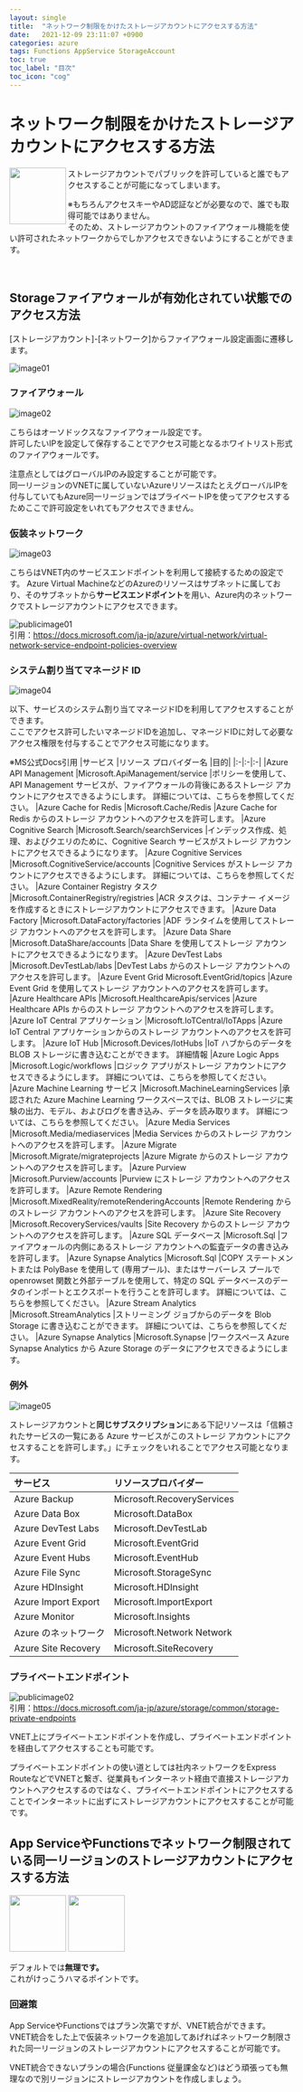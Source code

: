 ```yaml
---
layout: single
title:  "ネットワーク制限をかけたストレージアカウントにアクセスする方法"
date:   2021-12-09 23:11:07 +0900
categories: azure
tags: Functions AppService StorageAccount
toc: true
toc_label: "目次"
toc_icon: "cog"
---
```


# ネットワーク制限をかけたストレージアカウントにアクセスする方法

<p>
<img src="../assets/images/icon/azure/Storage/10086-icon-service-Storage-Accounts.svg" width="100" align="left"> 

ストレージアカウントでパブリックを許可していると誰でもアクセスすることが可能になってしまいます。


※もちろんアクセスキーやAD認証などが必要なので、誰でも取得可能ではありません。  
そのため、ストレージアカウントのファイアウォール機能を使い許可されたネットワークからでしかアクセスできないようにすることができます。
</p><br>

## Storageファイアウォールが有効化されてい状態でのアクセス方法

[ストレージアカウント]-[ネットワーク]からファイアウォール設定画面に遷移します。

![image01](../assets/images/2021/09-01.png)

### ファイアウォール

![image02](../assets/images/2021/09-02.png)

こちらはオーソドックスなファイアウォール設定です。  
許可したいIPを設定して保存することでアクセス可能となるホワイトリスト形式のファイアウォールです。

注意点としてはグローバルIPのみ設定することが可能です。  
同一リージョンのVNETに属していないAzureリソースはたとえグローバルIPを付与していてもAzure同一リージョンではプライベートIPを使ってアクセスするためここで許可設定をいれてもアクセスできません。

### 仮装ネットワーク

![image03](../assets/images/2021/09-03.png)

こちらはVNET内のサービスエンドポイントを利用して接続するための設定です。
Azure Virtual MachineなどのAzureのリソースはサブネットに属しており、そのサブネットから**サービスエンドポイント**を用い、Azure内のネットワークでストレージアカウントにアクセスできます。

![publicimage01](https://docs.microsoft.com/ja-jp/azure/virtual-network/media/virtual-network-service-endpoint-policies-overview/vnet-service-endpoint-policies-overview.png)  
引用：https://docs.microsoft.com/ja-jp/azure/virtual-network/virtual-network-service-endpoint-policies-overview

### システム割り当てマネージド ID

![image04](../assets/images/2021/09-04.png)

以下、サービスのシステム割り当てマネージドIDを利用してアクセスすることができます。  
ここでアクセス許可したいマネージドIDを追加し、マネージドIDに対して必要なアクセス権限を付与することでアクセス可能になります。

※MS公式Docs引用
|サービス	|リソース プロバイダー名	|目的|
|:-|:-|:-|
|Azure API Management	|Microsoft.ApiManagement/service	|ポリシーを使用して、API Management サービスが、ファイアウォールの背後にあるストレージ アカウントにアクセスできるようにします。 詳細については、こちらを参照してください。
|Azure Cache for Redis	|Microsoft.Cache/Redis	|Azure Cache for Redis からのストレージ アカウントへのアクセスを許可します。
|Azure Cognitive Search	|Microsoft.Search/searchServices	|インデックス作成、処理、およびクエリのために、Cognitive Search サービスがストレージ アカウントにアクセスできるようになります。
|Azure Cognitive Services	|Microsoft.CognitiveService/accounts	|Cognitive Services がストレージ アカウントにアクセスできるようにします。 詳細については、こちらを参照してください。
|Azure Container Registry タスク	|Microsoft.ContainerRegistry/registries	|ACR タスクは、コンテナー イメージを作成するときにストレージアカウントにアクセスできます。
|Azure Data Factory	|Microsoft.DataFactory/factories	|ADF ランタイムを使用してストレージ アカウントへのアクセスを許可します。
|Azure Data Share	|Microsoft.DataShare/accounts	|Data Share を使用してストレージ アカウントにアクセスできるようになります。
|Azure DevTest Labs	|Microsoft.DevTestLab/labs	|DevTest Labs からのストレージ アカウントへのアクセスを許可します。
|Azure Event Grid	Microsoft.EventGrid/topics	|Azure Event Grid を使用してストレージ アカウントへのアクセスを許可します。
|Azure Healthcare APIs	|Microsoft.HealthcareApis/services	|Azure Healthcare APIs からのストレージ アカウントへのアクセスを許可します。
|Azure IoT Central アプリケーション	|Microsoft.IoTCentral/IoTApps	|Azure IoT Central アプリケーションからのストレージ アカウントへのアクセスを許可します。
|Azure IoT Hub	|Microsoft.Devices/IotHubs	|IoT ハブからのデータを BLOB ストレージに書き込むことができます。 詳細情報
|Azure Logic Apps	|Microsoft.Logic/workflows	|ロジック アプリがストレージ アカウントにアクセスできるようにします。 詳細については、こちらを参照してください。
|Azure Machine Learning サービス	|Microsoft.MachineLearningServices	|承認された Azure Machine Learning ワークスペースでは、BLOB ストレージに実験の出力、モデル、およびログを書き込み、データを読み取ります。 詳細については、こちらを参照してください。
|Azure Media Services	|Microsoft.Media/mediaservices	|Media Services からのストレージ アカウントへのアクセスを許可します。
|Azure Migrate	|Microsoft.Migrate/migrateprojects	|Azure Migrate からのストレージ アカウントへのアクセスを許可します。
|Azure Purview	|Microsoft.Purview/accounts	|Purview にストレージ アカウントへのアクセスを許可します。
|Azure Remote Rendering	|Microsoft.MixedReality/remoteRenderingAccounts	|Remote Rendering からのストレージ アカウントへのアクセスを許可します。
|Azure Site Recovery	|Microsoft.RecoveryServices/vaults	|Site Recovery からのストレージ アカウントへのアクセスを許可します。
|Azure SQL データベース	|Microsoft.Sql	|ファイアウォールの内側にあるストレージ アカウントへの監査データの書き込みを許可します。
|Azure Synapse Analytics	|Microsoft.Sql	|COPY ステートメントまたは PolyBase を使用して (専用プール)、またはサーバーレス プールで openrowset 関数と外部テーブルを使用して、特定の SQL データベースのデータのインポートとエクスポートを行うことを許可します。 詳細については、こちらを参照してください。
|Azure Stream Analytics	|Microsoft.StreamAnalytics	|ストリーミング ジョブからのデータを Blob Storage に書き込むことができます。 詳細については、こちらを参照してください。
|Azure Synapse Analytics	|Microsoft.Synapse |ワークスペース	Azure Synapse Analytics から Azure Storage のデータにアクセスできるようにします。

### 例外

![image05](../assets/images/2021/09-05.png)

ストレージアカウントと**同じサブスクリプション**にある下記リソースは「信頼されたサービスの一覧にある Azure サービスがこのストレージ アカウントにアクセスすることを許可します。」にチェックをいれることでアクセス可能となります。

|サービス |リソースプロバイダー|
|:-|:-|
|Azure Backup |Microsoft.RecoveryServices
|Azure Data Box	|Microsoft.DataBox	
|Azure DevTest Labs	|Microsoft.DevTestLab
|Azure Event Grid	|Microsoft.EventGrid	
|Azure Event Hubs	|Microsoft.EventHub	
|Azure File Sync	|Microsoft.StorageSync	
|Azure HDInsight	|Microsoft.HDInsight	
|Azure Import Export	|Microsoft.ImportExport	
|Azure Monitor	|Microsoft.Insights	
|Azure のネットワーク	|Microsoft.Network	Network 
|Azure Site Recovery	|Microsoft.SiteRecovery	

### プライベートエンドポイント

![publicimage02](https://docs.microsoft.com/ja-jp/azure/storage/common/media/storage-private-endpoints/storage-private-endpoints-overview.jpg)  
引用：https://docs.microsoft.com/ja-jp/azure/storage/common/storage-private-endpoints

VNET上にプライベートエンドポイントを作成し、プライベートエンドポイントを経由してアクセスすることも可能です。

プライベートエンドポイントの使い道としては社内ネットワークをExpress RouteなどでVNETと繋ぎ、従業員もインターネット経由で直接ストレージアカウントへアクセスするのではなく、プライベートエンドポイントにアクセスすることでインターネットに出ずにストレージアカウントにアクセスすることが可能です。

## App ServiceやFunctionsでネットワーク制限されている同一リージョンのストレージアカウントにアクセスする方法

<img src="../assets/images/icon/azure/App Services/10035-icon-service-App-Services.svg" width="100"> 
<img src="../assets/images/icon/azure/Functions/10029-icon-service-Function-Apps.svg" width="100">

デフォルトでは**無理です。**  
これがけっこうハマるポイントです。

### 回避策

App ServiceやFunctionsではプラン次第ですが、VNET統合ができます。  
VNET統合をした上で仮装ネットワークを追加してあげればネットワーク制限された同一リージョンのストレージアカウントにアクセスすることが可能です。  

VNET統合できないプランの場合(Functions 従量課金など)はどう頑張っても無理なので別リージョンにストレージアカウントを作成しましょう。